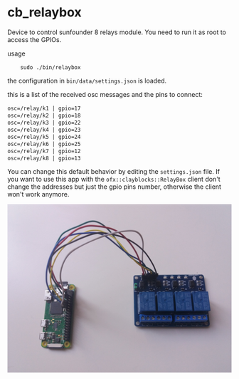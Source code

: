 cb_relaybox
==============

Device to control sunfounder 8 relays module. You need to run it as root to access the GPIOs.

usage 
```
    sudo ./bin/relaybox
```
the configuration in `bin/data/settings.json` is loaded.   

this is a list of the received osc messages and the pins to connect:
```
osc=/relay/k1 | gpio=17
osc=/relay/k2 | gpio=18
osc=/relay/k3 | gpio=22
osc=/relay/k4 | gpio=23
osc=/relay/k5 | gpio=24
osc=/relay/k6 | gpio=25
osc=/relay/k7 | gpio=12
osc=/relay/k8 | gpio=13

```
You can change this default behavior by editing the `settings.json` file. If you want to use this app with the `ofx::clayblocks::RelayBox` client don't change the addresses but just the gpio pins number, otherwise the client won't work anymore.

<p align="center">
  <img src="https://raw.githubusercontent.com/npisanti/ofxClayblocks/master/cb_relaybox/relays.jpg" width="700">
</p>
